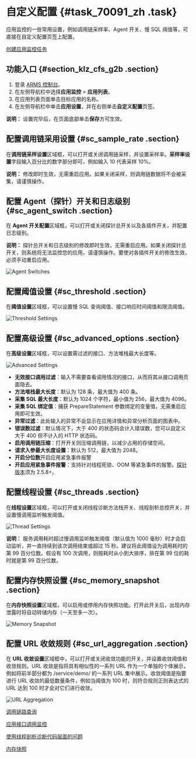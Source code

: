 # 自定义配置 {#task_70091_zh .task}

应用监控的一些常用设置，例如调用链采样率、Agent 开关、慢 SQL 阈值等，可直接在自定义配置页签上配置。

[创建应用监控任务](../../../../intl.zh-CN/快速入门/创建应用监控任务.md#)

## 功能入口 {#section_klz_cfs_g2b .section}

1.  登录 [ARMS 控制台](https://arms-ap-southeast-1.console.aliyun.com/#/home)。
2.  在左侧导航栏中选择**应用监控** \> **应用列表**。
3.  在应用列表页面单击目标应用的名称。
4.  在左侧导航栏中单击**应用设置**，并在右侧单击**自定义配置**页签。

**说明：** 设置完毕后，在页面底部单击**保存**方可生效。

## 配置调用链采用设置 {#sc_sample_rate .section}

在**调用链采样设置**区域框，可以打开或关闭调用链采样，并设置采样率。**采样率设置**字段输入百分比的数字部分即可，例如输入 10 代表采样 10%。

**说明：** 修改即时生效，无需重启应用。如果关闭采样，则调用链数据将不会被采集，请谨慎操作。

## 配置 Agent（探针）开关和日志级别 {#sc_agent_switch .section}

在 **Agent 开关配置**区域框，可以打开或关闭探针总开关以及各插件开关，并配置日志级别。

**说明：** 探针总开关和日志级别的修改即时生效，无需重启应用。如果关闭探针总开关，则系统将无法监控您的应用，请谨慎操作。要使对各插件开关的修改生效，必须手动重启应用。

![Agent Switches](http://static-aliyun-doc.oss-cn-hangzhou.aliyuncs.com/assets/img/152246/156756490743148_zh-CN.png)

## 配置阈值设置 {#sc_threshold .section}

在**阈值设置**区域框，可以设置慢 SQL 查询阈值、接口响应时间阈值和限流阈值。

![Threshold Settings](http://static-aliyun-doc.oss-cn-hangzhou.aliyuncs.com/assets/img/152246/156756490743149_zh-CN.png)

## 配置高级设置 {#sc_advanced_options .section}

在**高级设置**区域框，可以设置需过滤的接口、方法堆栈最大长度等。

![Advanced Settings](http://static-aliyun-doc.oss-cn-hangzhou.aliyuncs.com/assets/img/152246/156756490743183_zh-CN.png)

-   **无效接口调用过滤**：输入不需要查看调用情况的接口，从而将其从接口调用页面隐去。
-   **方法堆栈最大长度**：默认为 128 条，最大值为 400 条。
-   **采集 SQL 最大长度**：默认为 1024 个字符，最小值为 256，最大值为 4096。
-   **采集 SQL 绑定值**：捕获 PrepareStatement 参数绑定的变量值，无需重启应用即可生效。
-   **异常过滤**：此处输入的异常不会显示在应用详情和异常分析页面的图表中。
-   **错误数过滤**：默认情况下，大于 400 的状态码会计入错误数，您可以自定义大于 400 但不计入的 HTTP 状态码。
-   **启用调用链压缩**：打开开关则压缩调用链，以减少占用的存储空间。
-   **请求入参最大长度设置**：默认为 512，最大值为 2048。
-   **开启分位数**开启应用紧急事件报警
-   **开启应用紧急事件报警**：支持针对线程死锁、OOM 等紧急事件的报警。[探针版本](../../../../intl.zh-CN/应用监控/参考信息/探针版本说明.md#)须为 2.5.8+。

## 配置线程设置 {#sc_threads .section}

在**线程设置**区域框，可以打开或关闭线程诊断方法栈开关、线程剖析总控开关，并设置慢调用监听触发阈值。

![Thread Settings](http://static-aliyun-doc.oss-cn-hangzhou.aliyuncs.com/assets/img/152246/156756490743185_zh-CN.png)

**说明：** 服务调用耗时超过慢调用监听触发阈值（默认值为 1000 毫秒）时才会启动监听，并一直持续到该次调用结束或超过 15 秒。建议将此阈值设为调用耗时的第 99 百分位数。假设有 100 次调用，则按耗时从小到大排序，排在第 99 位的耗时就是第 99 百分位数。

## 配置内存快照设置 {#sc_memory_snapshot .section}

在**内存快照设置**区域框，可以启用或停用内存快照功能。打开此开关后，出现内存泄露时将自动转储内存（一天至多一次）。

![Memory Snapshot](http://static-aliyun-doc.oss-cn-hangzhou.aliyuncs.com/assets/img/152246/156756490746550_zh-CN.png)

## 配置 URL 收敛规则 {#sc_url_aggregation .section}

在 **URL 收敛设置**区域框中，可以打开或关闭收敛功能的开关，并设置收敛阈值和收敛规则。URL 收敛是指将具有相似性的一系列 URL 作为一个单独的个体展示，例如将前半部分都为 /service/demo/ 的一系列 URL 集中展示。收敛阈值是指要进行 URL 收敛的最低数量条件，例如当阈值为 100 时，则符合规则正则表达式的 URL 达到 100 时才会对它们进行收敛。

![URL Aggregation](http://static-aliyun-doc.oss-cn-hangzhou.aliyuncs.com/assets/img/152246/156756490746552_zh-CN.png)

[调用链路查询](intl.zh-CN/应用监控/控制台功能/调用链路查询.md#)

[应用接口调用监控](intl.zh-CN/应用监控/控制台功能/应用接口调用监控.md#)

[使用线程剖析诊断代码层面的问题](intl.zh-CN/应用监控/使用教程/使用线程剖析诊断代码层面的问题.md#)

[内存快照](intl.zh-CN/应用监控/控制台功能/应用详情/内存快照.md#)

